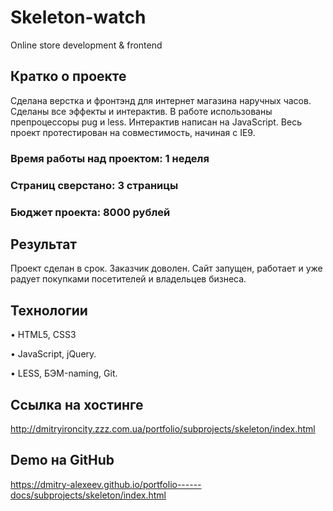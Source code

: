 # Skeleton-watch
Online store development &amp; frontend
## Кратко о проекте

Сделана верстка и фронтэнд для интернет магазина наручных часов. Сделаны все эффекты и интерактив. В работе использованы препроцессоры pug и less. Интерактив написан на JavaScript. Весь проект протестирован на совместимость, начиная с IE9.

### Время работы над проектом: 1 неделя

### Страниц сверстано: 3 страницы

### Бюджет проекта: 8000 рублей

## Результат

Проект сделан в срок. Заказчик доволен. Сайт запущен, работает и уже радует покупками посетителей и владельцев бизнеса.

## Технологии

• HTML5, CSS3

• JavaScript, jQuery.

• LESS, БЭМ-naming, Git.

## Ссылка на хостинге

http://dmitryironcity.zzz.com.ua/portfolio/subprojects/skeleton/index.html

## Demo на GitHub

https://dmitry-alexeev.github.io/portfolio------docs/subprojects/skeleton/index.html
